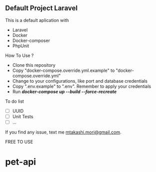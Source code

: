 

## Default Project Laravel

This is a default aplication with 
- Laravel
- Docker
- Docker-composer
- PhpUnit

How To Use ?

- Clone this repository
- Copy "docker-compose.override.yml.example" to "docker-compose.override.yml"
- Change to your configurations, like port and database credentials
- Copy ".env.example" to ".env". Remember to apply your credentials
- Run ***docker-compose up --build --force-recreate***

To do list
- [ ] UUID
- [ ] Unit Tests
- [ ] ...

If you find any issue, text me mtakashi.mori@gmail.com.

FREE TO USE  
# pet-api

